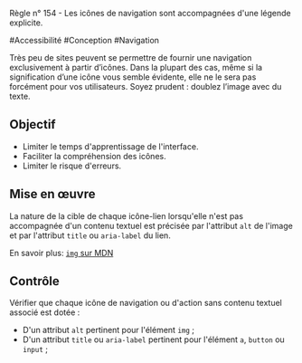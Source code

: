 
Règle n° 154  - Les icônes de navigation sont accompagnées d'une légende explicite.

#Accessibilité #Conception #Navigation

Très peu de sites peuvent se permettre de fournir une navigation exclusivement à partir d’icônes. Dans la plupart des cas, même si la signification d’une icône vous semble évidente, elle ne le sera pas forcément pour vos utilisateurs. Soyez prudent : doublez l’image avec du texte.

Objectif
--------

*   Limiter le temps d'apprentissage de l'interface.
*   Faciliter la compréhension des icônes.
*   Limiter le risque d'erreurs.

Mise en œuvre
-------------

La nature de la cible de chaque icône-lien lorsqu'elle n'est pas accompagnée d'un contenu textuel est précisée par l'attribut `alt` de l'image et par l'attribut `title` ou `aria-label` du lien.

En savoir plus: [`img` sur MDN](https://developer.mozilla.org/fr/docs/Web/HTML/Element/Img)

Contrôle
--------

Vérifier que chaque icône de navigation ou d'action sans contenu textuel associé est dotée :

*   D'un attribut `alt` pertinent pour l'élément `img` ;
*   D'un attribut `title` ou `aria-label` pertinent pour l'élément `a`, `button` ou `input` ;
